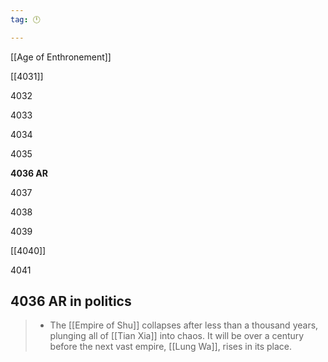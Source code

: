 ```yaml
---
tag: 🕛

---
```

[[Age of Enthronement]]


[[4031]]

4032

4033

4034

4035

**4036 AR**

4037

4038

4039

[[4040]]

4041



## 4036 AR in politics

>  - The [[Empire of Shu]] collapses after less than a thousand years, plunging all of [[Tian Xia]] into chaos. It will be over a century before the next vast empire, [[Lung Wa]], rises in its place.






